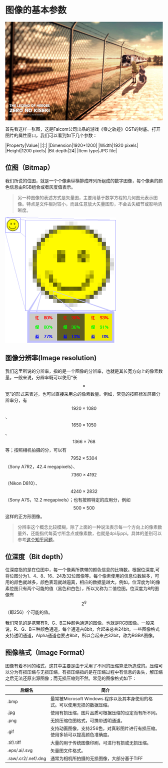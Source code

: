 # 图像的基本参数
<!-- toc -->

![Fig 1.4](../image/Fig_1.4.jpg)

首先看这样一张图，这是Falcom公司出品的游戏《零之轨迹》OST的封底。打开图片的属性窗口，我们可以看到如下几个参数：

|Property|Value|
|:|:|
|Dimension|1920*1200|
|Width|1920 pixels|
|Height|1200 pixels|
|Bit depth|24|
|Item type|JPG file|

## 位图（Bitmap）
我们所说的位图，就是一个个像素纵横排成阵列所组成的数字图像，每个像素的颜色信息由RGB组合或者灰度值表示。

> 另一种图像的表述方式是矢量图，主要用基于数学方程的几何图元表示图像。特点是文件相对较小，而且任意放大矢量图形，不会丢失细节或影响清晰度。

![Fig 1.5](../image/Fig_1.5.png)

## 图像分辨率(Image resolution)
我们这里所说的分辨率，指的是一个图像的分辨率，也就是其长宽方向上的像素数量。一般来说，分辨率既可以使用“长$$\times$$宽”的形式来表述，也可以直接采用总的像素数量。例如，常见的按照标准屏幕分辨率分，有$$1920\times 1080$$、$$1650\times 1050$$、$$1366\times 768$$等；按照相机拍摄的分，可以有$$7952\times 5304$$（Sony A7R2，42.4 megapixels）、$$7360\times 4192$$（Nikon D810）、$$4240\times 2832$$（Sony A7S，12.2 megapixels）；也有按照特定的应用分，例如$$500\times 500$$这样的正方形图像。

> 分辨率这个概念比较模糊，除了上面的一种说法表示每一个方向上的像素数量外，还能指代每英寸所含点或像素数，也就是dpi与ppi。具体的差别可以参考[这个知乎问题](http://www.zhihu.com/question/21220154)。

## 位深度（Bit depth）
位深度指的是在位图中，每一个像素所携带的颜色信息的比特数。根据位深度,可将位图分为1、4、8、16、24及32位图像等。每个像素使用的信息位数越多，可用的颜色就越多，颜色表现就越逼真，相应的数据量越大。例如，位深度为1的像素位图只有两个可能的值（黑色和白色），所以又称为二值位图。位深度为8的图像有$$2^8$$（即256）个可能的值。

我们常见的是携带有R、G、B三种颜色通道的图像，也就是RGB图像。一般来说，R、G、B三种颜色通道，每个通道占8bit，合起来总共24bit。一些图像格式支持透明通道，Alpha通道也要占8bit，所以合起来占32bit，称为RGBA图像。

## 图像格式（Image Format）
图像有着不同的格式，这其中主要是由于采用了不同的压缩算法所造成的。压缩可以分为有损压缩与无损压缩，有损压缩指的是在压缩过程中有信息的丢失，解压缩之后无法还原出源图像；而无损压缩则不然。常见的图像格式如下：

| 后缀名 | 简介 |
| -- | -- |
| .bmp | 最常被Microsoft Windows 程序以及其本身使用的格式。可以使用无损的数据压缩。 |
| .jpg | 使用有损压缩，图片品质可根据压缩的设定而有所不同。 |
| .png | 无损压缩位图格式，可携带透明通道。 |
| .gif | 支持动画图像，支持256色，对真彩图片进行有损压缩。使用多祯可以提高颜色准确度。 |
| .tif/.tiff | 大量的用于传统图像印刷，可进行有损或无损压缩。 |
| .eps/.ai/.svg | 矢量图文件格式。 |
| .raw/.cr2/.nef/.dng | 通常为相机所拍摄的无损图像，大部分基于TIFF |

